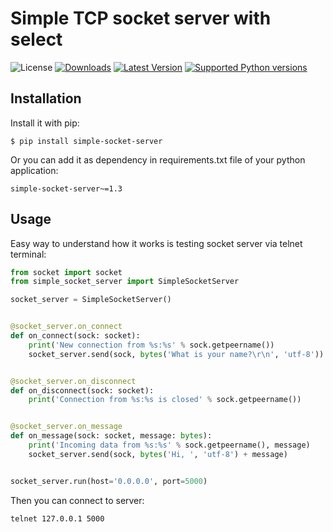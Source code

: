 # Simple TCP socket server with select

![License](https://img.shields.io/badge/License-BSD%203--Clause-green)
[![Downloads](https://img.shields.io/pypi/dm/simple-socket-server.svg?color=orange)](https://pypi.python.org/pypi/simple-socket-server)
[![Latest Version](https://img.shields.io/pypi/v/simple-socket-server.svg)](https://pypi.python.org/pypi/simple-socket-server)
[![Supported Python versions](https://img.shields.io/pypi/pyversions/simple-socket-server.svg)](https://pypi.python.org/pypi/simple-socket-server)

## Installation

Install it with pip:

```shell
$ pip install simple-socket-server
```

Or you can add it as dependency in requirements.txt file of your python application:

```
simple-socket-server~=1.3
```

## Usage

Easy way to understand how it works is testing socket server via telnet terminal:

```python
from socket import socket
from simple_socket_server import SimpleSocketServer

socket_server = SimpleSocketServer()


@socket_server.on_connect
def on_connect(sock: socket):
    print('New connection from %s:%s' % sock.getpeername())
    socket_server.send(sock, bytes('What is your name?\r\n', 'utf-8'))


@socket_server.on_disconnect
def on_disconnect(sock: socket):
    print('Connection from %s:%s is closed' % sock.getpeername())


@socket_server.on_message
def on_message(sock: socket, message: bytes):
    print('Incoming data from %s:%s' % sock.getpeername(), message)
    socket_server.send(sock, bytes('Hi, ', 'utf-8') + message)


socket_server.run(host='0.0.0.0', port=5000)

```

Then you can connect to server:

```shell
telnet 127.0.0.1 5000
```
